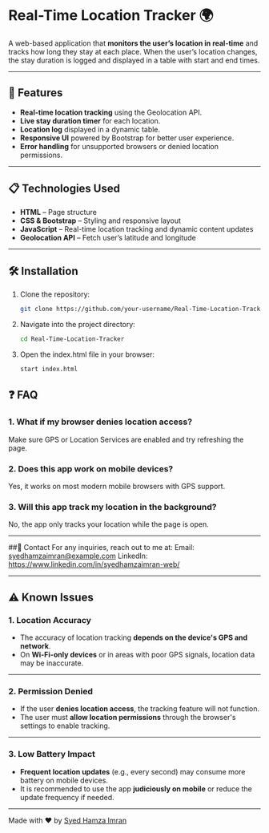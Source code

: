 # Real-Time Location Tracker 🌍

A web-based application that **monitors the user’s location in real-time** and tracks how long they stay at each place. When the user’s location changes, the stay duration is logged and displayed in a table with start and end times.

---

## 🚀 Features
- **Real-time location tracking** using the Geolocation API.
- **Live stay duration timer** for each location.
- **Location log** displayed in a dynamic table.
- **Responsive UI** powered by Bootstrap for better user experience.
- **Error handling** for unsupported browsers or denied location permissions.

---

## 📋 Technologies Used
- **HTML** – Page structure
- **CSS & Bootstrap** – Styling and responsive layout
- **JavaScript** – Real-time location tracking and dynamic content updates
- **Geolocation API** – Fetch user’s latitude and longitude

---

## 🛠️ Installation

1. Clone the repository:
   ```bash
   git clone https://github.com/your-username/Real-Time-Location-Tracker.git

2. Navigate into the project directory:
   ```bash
   cd Real-Time-Location-Tracker

3. Open the index.html file in your browser:
   ```bash
   start index.html


## ❓ FAQ
### 1. What if my browser denies location access?
Make sure GPS or Location Services are enabled and try refreshing the page.

### 2. Does this app work on mobile devices?
Yes, it works on most modern mobile browsers with GPS support.

### 3. Will this app track my location in the background?
No, the app only tracks your location while the page is open.

---

##📧 Contact
For any inquiries, reach out to me at:
Email: syedhamzaimran@example.com
LinkedIn: https://www.linkedin.com/in/syedhamzaimran-web/

---

## ⚠️ Known Issues

### 1. Location Accuracy  
- The accuracy of location tracking **depends on the device's GPS and network**.  
- On **Wi-Fi-only devices** or in areas with poor GPS signals, location data may be inaccurate.

---

### 2. Permission Denied  
- If the user **denies location access**, the tracking feature will not function.  
- The user must **allow location permissions** through the browser's settings to enable tracking.

---

### 3. Low Battery Impact  
- **Frequent location updates** (e.g., every second) may consume more battery on mobile devices.  
- It is recommended to use the app **judiciously on mobile** or reduce the update frequency if needed.


---
Made with ❤️ by [Syed Hamza Imran](https://github.com/001hamzaimran)


